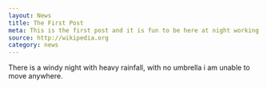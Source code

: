 ```yaml
---
layout: News
title: The First Post
meta: This is the first post and it is fun to be here at night working at off hours.
source: http://wikipedia.org
category: news
---
```

There is a windy night with heavy rainfall, with no umbrella i am unable to move anywhere.